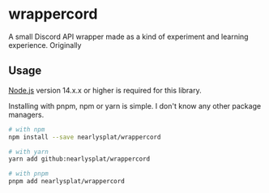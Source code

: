 # wrappercord

A small Discord API wrapper made as a kind of experiment and learning experience. Originally

## Usage

[Node.js](https://nodejs.org) version 14.x.x or higher is required for this library.

Installing with pnpm, npm or yarn is simple. I don't know any other package managers.

```sh
# with npm
npm install --save nearlysplat/wrappercord

# with yarn
yarn add github:nearlysplat/wrappercord

# with pnpm
pnpm add nearlysplat/wrappercord
```
